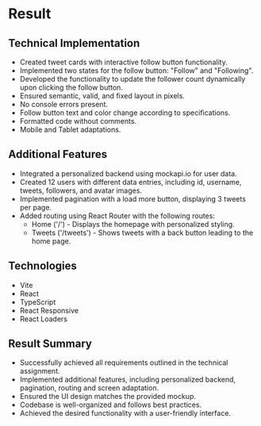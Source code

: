 # Result

## Technical Implementation

- Created tweet cards with interactive follow button functionality.
- Implemented two states for the follow button: "Follow" and "Following".
- Developed the functionality to update the follower count dynamically upon clicking the follow button.
- Ensured semantic, valid, and fixed layout in pixels.
- No console errors present.
- Follow button text and color change according to specifications.
- Formatted code without comments.
- Mobile and Tablet adaptations.

## Additional Features

- Integrated a personalized backend using mockapi.io for user data.
- Created 12 users with different data entries, including id, username, tweets, followers, and avatar images.
- Implemented pagination with a load more button, displaying 3 tweets per page.
- Added routing using React Router with the following routes:
  - Home ('/') - Displays the homepage with personalized styling.
  - Tweets ('/tweets') - Shows tweets with a back button leading to the home page.

## Technologies

- Vite
- React
- TypeScript
- React Responsive
- React Loaders

## Result Summary

- Successfully achieved all requirements outlined in the technical assignment.
- Implemented additional features, including personalized backend, pagination, routing and screen adaptation.
- Ensured the UI design matches the provided mockup.
- Codebase is well-organized and follows best practices.
- Achieved the desired functionality with a user-friendly interface.
